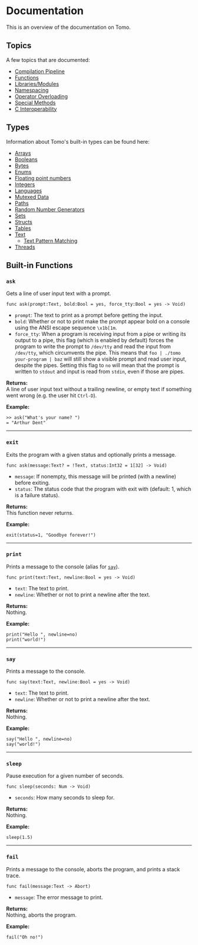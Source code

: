 # Documentation

This is an overview of the documentation on Tomo.

## Topics

A few topics that are documented:

- [Compilation Pipeline](compilation.md)
- [Functions](functions.md)
- [Libraries/Modules](libraries.md)
- [Namespacing](namespacing.md)
- [Operator Overloading](operators.md)
- [Special Methods](metamethods.md)
- [C Interoperability](c-interoperability.md)

## Types

Information about Tomo's built-in types can be found here:

- [Arrays](arrays.md)
- [Booleans](booleans.md)
- [Bytes](bytes.md)
- [Enums](enums.md)
- [Floating point numbers](nums.md)
- [Integers](integers.md)
- [Languages](langs.md)
- [Mutexed Data](mutexed.md)
- [Paths](paths.md)
- [Random Number Generators](rng.md)
- [Sets](sets.md)
- [Structs](structs.md)
- [Tables](tables.md)
- [Text](text.md)
  - [Text Pattern Matching](patterns.md)
- [Threads](threads.md)

## Built-in Functions

### `ask`
Gets a line of user input text with a prompt.

```tomo
func ask(prompt:Text, bold:Bool = yes, force_tty:Bool = yes -> Void)
```

- `prompt`: The text to print as a prompt before getting the input.
- `bold`: Whether or not to print make the prompt appear bold on a console
  using the ANSI escape sequence `\x1b[1m`.
- `force_tty`: When a program is receiving input from a pipe or writing its
  output to a pipe, this flag (which is enabled by default) forces the program
  to write the prompt to `/dev/tty` and read the input from `/dev/tty`, which
  circumvents the pipe. This means that `foo | ./tomo your-program | baz` will
  still show a visible prompt and read user input, despite the pipes. Setting
  this flag to `no` will mean that the prompt is written to `stdout` and input
  is read from `stdin`, even if those are pipes.

**Returns:**  
A line of user input text without a trailing newline, or empty text if
something went wrong (e.g. the user hit `Ctrl-D`).

**Example:**  
```tomo
>> ask("What's your name? ")
= "Arthur Dent"
```

---

### `exit`
Exits the program with a given status and optionally prints a message.

```tomo
func ask(message:Text? = !Text, status:Int32 = 1[32] -> Void)
```

- `message`: If nonempty, this message will be printed (with a newline) before
  exiting.
- `status`: The status code that the program with exit with (default: 1, which
  is a failure status).

**Returns:**  
This function never returns.

**Example:**  
```tomo
exit(status=1, "Goodbye forever!")
```

---

### `print`
Prints a message to the console (alias for [`say`](#say)).

```tomo
func print(text:Text, newline:Bool = yes -> Void)
```

- `text`: The text to print.
- `newline`: Whether or not to print a newline after the text.

**Returns:**  
Nothing.

**Example:**  
```tomo
print("Hello ", newline=no)
print("world!")
```

---

### `say`
Prints a message to the console.

```tomo
func say(text:Text, newline:Bool = yes -> Void)
```

- `text`: The text to print.
- `newline`: Whether or not to print a newline after the text.

**Returns:**  
Nothing.

**Example:**  
```tomo
say("Hello ", newline=no)
say("world!")
```

---

### `sleep`
Pause execution for a given number of seconds.

```tomo
func sleep(seconds: Num -> Void)
```

- `seconds`: How many seconds to sleep for.

**Returns:**  
Nothing.

**Example:**  
```tomo
sleep(1.5)
```

---

### `fail`
Prints a message to the console, aborts the program, and prints a stack trace.

```tomo
func fail(message:Text -> Abort)
```

- `message`: The error message to print.

**Returns:**  
Nothing, aborts the program.

**Example:**  
```tomo
fail("Oh no!")
```
